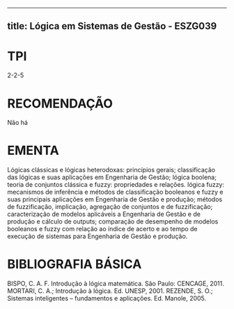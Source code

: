 
---
title: Lógica em Sistemas de Gestão - ESZG039 
---

# TPI

2-2-5

# RECOMENDAÇÃO

Não há

# EMENTA

Lógicas clássicas e lógicas heterodoxas: princípios gerais; classificação das lógicas e suas aplicações em Engenharia de Gestão; lógica boolena; teoria de conjuntos clássica e fuzzy: propriedades e relações. lógica fuzzy: mecanismos de inferência e métodos de classificação booleanos e fuzzy e suas principais aplicações em Engenharia de Gestão e produção; métodos de fuzzificação, implicação, agregação de conjuntos e de fuzzificação; caracterização de modelos aplicáveis a Engenharia de Gestão e de produção e cálculo de outputs; comparação de desempenho de modelos booleanos e fuzzy com relação ao índice de acerto e ao tempo de execução de sistemas para Engenharia de Gestão e produção.

# BIBLIOGRAFIA BÁSICA

BISPO, C. A. F. Introdução à lógica matemática. São Paulo: CENCAGE, 2011.
MORTARI, C. A.; Introdução à lógica. Ed. UNESP, 2001.
REZENDE, S. O.; Sistemas inteligentes – fundamentos e aplicações. Ed. Manole, 2005.
        